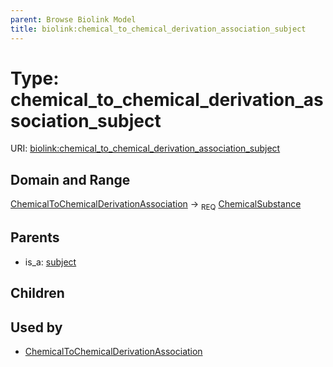 ```yaml
---
parent: Browse Biolink Model
title: biolink:chemical_to_chemical_derivation_association_subject
---
```


# Type: chemical_to_chemical_derivation_association_subject




URI: [biolink:chemical_to_chemical_derivation_association_subject](https://w3id.org/biolink/vocab/chemical_to_chemical_derivation_association_subject)



## Domain and Range

[ChemicalToChemicalDerivationAssociation](ChemicalToChemicalDerivationAssociation.md) ->  <sub>REQ</sub> [ChemicalSubstance](ChemicalSubstance.md)

## Parents

 *  is_a: [subject](subject.md)

## Children


## Used by

 * [ChemicalToChemicalDerivationAssociation](ChemicalToChemicalDerivationAssociation.md)
